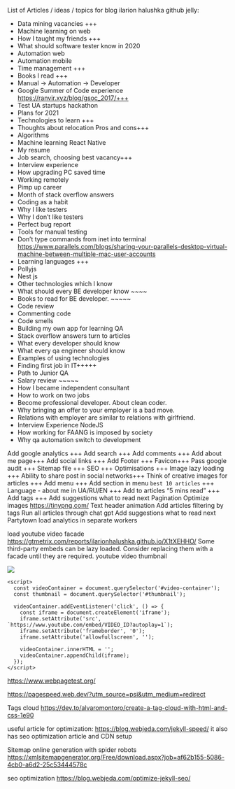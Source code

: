 List of Articles / ideas / topics for blog ilarion halushka github jelly:
* Data mining vacancies +++
* Machine learning on web
* How I taught my friends +++
* What should software tester know in 2020
* Automation web
* Automation mobile
* Time management +++
* Books I read +++
* Manual -> Automation -> Developer
* Google Summer of Code experience https://ranvir.xyz/blog/gsoc_2017/+++
* Test UA startups hackathon
* Plans for 2021
* Technologies to learn +++
* Thoughts about relocation Pros and cons+++
* Algorithms
* Machine learning React Native
* My resume
* Job search, choosing best vacancy+++
* Interview experience
* How upgrading PC saved time
* Working remotely
* Pimp up career
* Month of stack overflow answers
* Coding as a habit
* Why I like testers
* Why I don’t like testers
* Perfect bug report
* Tools for manual testing
* Don’t type commands from inet into terminal https://www.parallels.com/blogs/sharing-your-parallels-desktop-virtual-machine-between-multiple-mac-user-accounts
* Learning languages +++
* Pollyjs
* Nest js
* Other technologies which I know
* What should every BE developer know ~~~~
* Books to read for BE developer. ~~~~~
* Code review
* Commenting code
* Code smells
* Building my own app for learning QA
* Stack overflow answers turn to articles
* What every developer should know
* What every qa engineer should know
* Examples of using technologies
* Finding first job in IT+++++
* Path to Junior QA
* Salary review ~~~~~
* How I became independent consultant
* How to work on two jobs
* Become professional developer. About clean coder.
* Why bringing an offer to your employer is a bad move.
* Relations with employer are similar to relations with girlfriend.
* Interview Experience NodeJS
* How working for FAANG is imposed by society
* Why qa automation switch to development


Add google analytics +++
Add search +++
Add comments +++
Add about me page+++
Add social links +++
Add Footer +++
Favicon+++
Pass google audit +++
Sitemap file +++
SEO +++
Optimisations +++
Image lazy loading +++
Ability to share post in social networks+++
Think of creative images for articles +++
Add menu +++
Add section in menu `best 10 articles` +++
Language - about me in UA/RU/EN +++
Add to articles “5 mins read” +++
Add tags +++
Add suggestions what to read next
Pagination
Optimize images https://tinypng.com/
Text header animation
Add articles filtering by tags
Run all articles through chat gpt
Add suggestions what to read next
Partytown load analytics in separate workers

load youtube video facade https://gtmetrix.com/reports/ilarionhalushka.github.io/X1tXEHHO/ Some third-party embeds can be lazy loaded. Consider replacing them with a facade until they are required.
youtube video thumbnail

<!DOCTYPE html>
<html>
  <head>
    <title>Load YouTube Video Thumbnail</title>
  </head>
  <body>
    <div id="video-container">
      <img id="thumbnail" src="https://i.ytimg.com/vi/VIDEO_ID/mqdefault.jpg">
    </div>

    <script>
      const videoContainer = document.querySelector('#video-container');
      const thumbnail = document.querySelector('#thumbnail');

      videoContainer.addEventListener('click', () => {
        const iframe = document.createElement('iframe');
        iframe.setAttribute('src', `https://www.youtube.com/embed/VIDEO_ID?autoplay=1`);
        iframe.setAttribute('frameborder', '0');
        iframe.setAttribute('allowfullscreen', '');

        videoContainer.innerHTML = '';
        videoContainer.appendChild(iframe);
      });
    </script>
  </body>
</html>
    


https://www.webpagetest.org/

https://pagespeed.web.dev/?utm_source=psi&utm_medium=redirect


Tags cloud
https://dev.to/alvaromontoro/create-a-tag-cloud-with-html-and-css-1e90



useful article for optimization:
https://blog.webjeda.com/jekyll-speed/
it also has seo optimization article and CDN setup


Sitemap online generation with spider robots
https://xmlsitemapgenerator.org/Free/download.aspx?job=af62b155-5086-4cb0-a6d2-25c53444578c

seo optimization
https://blog.webjeda.com/optimize-jekyll-seo/

